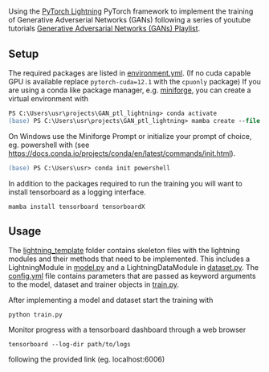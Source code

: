 # 

Using the [PyTorch Lightning](https://lightning.ai/docs/pytorch/stable/) PyTorch framework to implement the training of Generative Adverserial Networks (GANs) following a series of youtube tutorials [Generative Adversarial Networks (GANs) Playlist](https://www.youtube.com/playlist?list=PLhhyoLH6IjfwIp8bZnzX8QR30TRcHO8Va).


## Setup

The required packages are listed in [environment.yml](environment.yml). \(If no cuda capable GPU is available replace `pytorch-cuda=12.1` with the `cpuonly` package\)
If you are using a conda like package manager, e.g. [miniforge](https://github.com/conda-forge/miniforge#install), you can create a virtual environment with 
```ps
PS C:\Users\usr\projects\GAN_ptl_lightning> conda activate
(base) PS C:\Users\usr\projects\GAN_ptl_lightning> mamba create --file environment.yml
```
On Windows use the Miniforge Prompt or initialize your prompt of choice, eg. powershell with
\(see https://docs.conda.io/projects/conda/en/latest/commands/init.html).
```ps
(base) PS C:\Users\usr> conda init powershell
```

In addition to the packages required to run the training you will want to install tensorboard as a logging interface.
```
mamba install tensorboard tensorboardX
```


## Usage

The [lightning_template](lightning_template/) folder contains skeleton files with the lightning modules and their methods that need to be implemented. This includes a LightningModule in [model.py](lightning_template/model.py)  and a LightningDataModule in [dataset.py](lightning_template/dataset.py). The [config.yml](lightning_template/config.yml) file contains parameters that are passed as keyword arguments to the model, dataset and trainer objects in [train.py](lightning_template/train.py).

After implementing a model and dataset start the training with
```
python train.py
```
Monitor progress with a tensorboard dashboard through a web browser
```
tensorboard --log-dir path/to/logs
```
following the provided link (eg. localhost:6006)

